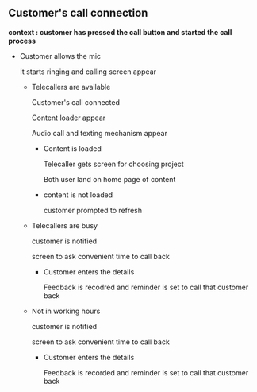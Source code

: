 ## Customer's call connection 

**context : customer has pressed the call button and started the call process**

* Customer allows the mic

  It starts ringing and calling screen appear 

  * Telecallers are available 

    Customer's call connected 

    Content loader appear

    Audio call and texting mechanism appear

    * Content is loaded

      Telecaller gets screen for choosing project

      Both user land on home page of content 

    * content is not loaded

      customer prompted to refresh

  * Telecallers are busy

    customer is notified

    screen to ask convenient time to call back

    * Customer enters the details 

      Feedback is recodred and reminder is set to call that customer back 

  * Not in working hours

    customer is notified

    screen to ask convenient time to call back

    - Customer enters the details 

      Feedback is recorded and reminder is set to call that customer back 

